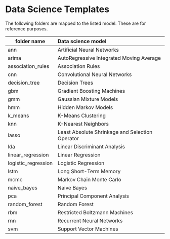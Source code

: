 # Data Science Templates

The following folders are mapped to the listed model. These are for reference purposes.


| folder name          |      Data science model                         |
|----------------------|:------------------------------------------------|
| ann                  | Artificial Neural Networks                      |
| arima                | AutoRegressive Integrated Moving Average        |
| association_rules    | Association Rules                               |
| cnn                  | Convolutional Neural Networks                   |
| decision_tree        | Decision Trees                                  |
| gbm                  | Gradient Boosting Machines                      |
| gmm                  | Gaussian Mixture Models                         |
| hmm                  | Hidden Markov Models                            |
| k_means              | K-Means Clustering                              |
| knn                  | K-Nearest Neighbors                             |
| lasso                | Least Absolute Shrinkage and Selection Operator |
| lda                  | Linear Discriminant Analysis                    |
| linear_regression    | Linear Regression                               |
| logistic_regression  | Logistic Regression                             |
| lstm                 | Long Short-Term Memory                          |
| mcmc                 | Markov Chain Monte Carlo                        |
| naive_bayes          | Naive Bayes                                     |
| pca                  | Principal Component Analysis                    |
| random_forest        | Random Forest                                   |
| rbm                  | Restricted Boltzmann Machines                   |
| rnn                  | Recurrent Neural Networks                       |
| svm                  | Support Vector Machines                         |
